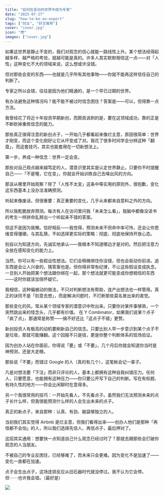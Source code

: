 ```yaml
---
title: "如何在变动的世界中成为专家"
date: "2025-07-27"
slug: "how-to-be-an-expert"
tags: ["创业", "好文推荐"]
cover: "cover.jpg"
icon: "😎"
images: ["cover.jpg"]
---
```

如果这世界是静止不变的，我们对观念的信心就能一路线性上升。某个想法经得起越多样、越严格的考验，就越可能是真的。许多人其实默默相信这一点——对「人性」这种变化不大的领域来说，这么想或许没错。



但对那些会变的东西——也就是几乎所有其他事物——你就不能再这样信任自己的判断了。



专家之所以会错，往往是因为他们精通的，是一个早已过期的世界。



有办法避免这种情况吗？能不能不被过时信念困住？答案是——可以，但得靠一点方法。



我曾经花了将近十年投资早期新创，而颇具讽刺的是，要在这领域成功，靠的正是不断砍掉重练信念的能力。



那些真正值得注意的新创点子，一开始几乎都看起来像烂主意，原因很简单：世界才刚变，而这个变化刚好让它从坏变成了对。我花了很多时间学会分辨这种「翻盘」，而这套技巧，其实也能套用在一切新想法上。



第一步，养成一种信念：世界一定会变。



那些对自己观点越来越笃定的人，潜意识里其实是认定世界静止。只要你不时提醒自己——「不是喔，它在变」，你就会开始训练自己去嗅出风的方向。



那该从哪里开始观察？除了「人性不太变」这条中等实用的原则外，很抱歉，变化这东西基本上没办法准确预测。



听起来像废话，但很重要：真正重要的变化，几乎从来都来自意料之外的方向。



所以我乾脆放弃预测。每次有人在访问里问我「未来怎么看」，我脑中都像没读书的考生一样拼命乱掰出一个听起来不错的答案。



但这不是因为我懒。恰好相反——我觉得，预测未来不但命中率可怜，还会让你思维变得僵硬。与其乱猜，不如选择更实际的策略：彻底、彻底地保持开放心态。



别自以为知道方向，先诚实地承认——我根本不知道哪边才是对的。然后把注意力全放在感知变化的能力上。



当然，你可以有一些假设性想法。它们会稍微绑住你没错，但也会驱动你前进。追东西是会让人兴奋的，猜答案也是。但你得非常有纪律，不让这些假设变成执念。
一旦别人开始把某个想法跟你绑在一起，那个想法就更可能变成你想相信的东西——这时你就该加倍怀疑它。



我相信，这种偏被动的做法，不只对判断想法有帮助，连产出想法也一样管用。真正的诀窍不是「刻意去想」，而是解决问题时，不打断那些莫名冒出来的直觉。



那些变化的风，常从某个领域专家的潜意识中吹出来。只要你对某件事够熟，一个突然跳出来的怪念头，几乎都有价值。
在 Y Combinator，如果我们说某个点子「疯了点」，那通常是称赞——搞不好还比「这点子不错」更赞。



新创投资人有极高的动机要刷新自己的信念。只要比别人早一步意识到某个点子不是垃圾，那就可能赚翻。这个回报不只是钱，更是你整个判断体系的现场验证。



因为创办人站在你面前，你得说「要」或「不要」，几个月后你就会知道你当时是神预测，还是大走眼。



那些说「不要」而错过 Google 的人（真的有几个），这笔帐会记一辈子。



凡是对想法要「下注」而非只评论的人，基本上都拥有这种自我纠错压力。任何人，只要愿意，也能拥有这种压力——你只要公开写下自己的判断。写在有标题、有持久性的地方——你会比闲聊时在意得多。



另一个我很常用的技巧：一开始先看人，不先看点子。虽然我们无法预测未来的点子长什么样，但我很能预测什么样的人会生出未来的点子。



真正的新点子，来自那种：认真、有劲、脑袋够独立的人。



当初我们其实觉得 Airbnb 是烂主意，但我们看得出来——创办人他们是那种「再怪都不会怕」的人，所以我们选择先信人、再信点子，最后押对了。



这招其实通用：想要快一点知道自己什么观念已经过时了？那就去跟那些会打破你观念的人当朋友。



不被自己的专业反困住，已经够难了，而未来只会更难。因为变化不是加速了——变化一直都在加速。



点子会生出点子，这场连锁反应从旧石器时代就没停过。我不认为它会停。
但⋯⋯也许我会错。（最好是）




![](https://prod-files-secure.s3.us-west-2.amazonaws.com/112d0858-5090-4d34-a606-b75eb8d65fd2/46476355-9cf3-4e99-9b7a-3531bc426380/1000202064.png?X-Amz-Algorithm=AWS4-HMAC-SHA256&X-Amz-Content-Sha256=UNSIGNED-PAYLOAD&X-Amz-Credential=ASIAZI2LB466ZQ3SAA7D%2F20250929%2Fus-west-2%2Fs3%2Faws4_request&X-Amz-Date=20250929T203014Z&X-Amz-Expires=3600&X-Amz-Security-Token=IQoJb3JpZ2luX2VjEFEaCXVzLXdlc3QtMiJGMEQCIFsrjA6uWHHVW3WQlPnMnHf%2BiUWeNQ1Q1oPGqLUZaP6vAiAbYJrn44K10pibgkfK562CcveUD%2BXVslmadBbcN6oIDyqIBAja%2F%2F%2F%2F%2F%2F%2F%2F%2F%2F8BEAAaDDYzNzQyMzE4MzgwNSIM%2FlDtl4jogDO4L7cmKtwDBW63Syx6c3OBaBavrb5M%2B25tmNSGkMwtBnb%2BeEEELRb%2FECGdJucVE1TusI6%2FPhseXb0bF4OFvJTxFbo6stXJbFlktLAVYkUactNssgB0B1y7cwOX0zPbUH5XU7D0n3pcPm3j9NT0%2BM05xNUnIxi1DG5KDXFoLR%2FVC0dDPl4z3U1Kg96ZHTM6wCi%2BoHGeQfYNK0Mdw4BIWIhZBsiIY9H%2Bz%2B%2FR4czVEakwNok3ZuTyf35IUvzY30B880Ue03ad9HsduLi4kkVW2nTKTjznOVrRgciOo3JTvFlhfxj10xkN5WUu797faF1RrWhWkg1XCmtdNWy0vVDCR1GNbLoq%2B1pibml%2B0a1%2FmmTVm75kt3uJW1N7DqqrYrj%2Fa056OHoV5WQM8OlWzyprRlZAe%2Bb3V8PYgtS68bZU2SOYwFHBhpjzLFvVIETdX9kRfJVEJ29QK0G16YAusnGqv26X8Q05jhUXRkZr1pQriYoW23X7BMFy%2Fhl1%2B3%2FUL9i6Z54yKE8o2OmrghO4O4cLkdnh1jisRv4dUmAZm1vD0hEHeSqac46xOdZ0k%2FOE%2BKKCxOanN1fD%2FRmdT3OL%2BQ1bx2BT6lBERlYQsSCQqPOSL7Hfs%2FEv8ol1F%2B8avMvNDLbRcEnu6aww1%2FjqxgY6pgHfZq3X7BM0mXJHGaN2nGI1TvbVmnfhYXTCXQrzFB0jAiHde6K0P%2Fbqu5zFaT%2FpLtFX%2F0JUtlUdEyefx7E%2BrnWMrHxFelVBbwFM%2FegjjPXk%2FsVn0g4Dgw1gMv%2FnsHq9g1UPecCAiIgdfIUaYH5QbsL62F2MBjyNDh4JmQyPUemoH0VMTYO1RWRvjx%2FPjl9uIS74d9ngEdaRWCK7CMs2mRdRw8pA9dDd&X-Amz-Signature=5203ac512e19079e627904be1dba9587bb6c084797ff8df16671f0b0d6b2a980&X-Amz-SignedHeaders=host&x-amz-checksum-mode=ENABLED&x-id=GetObject)

